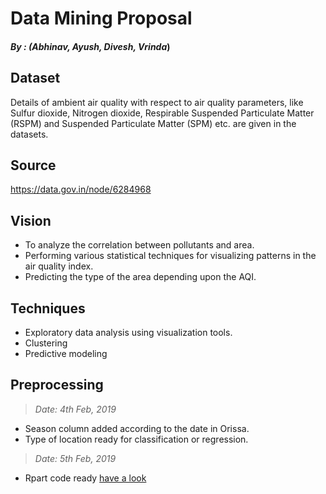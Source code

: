 # Data Mining Proposal

#### _By : (Abhinav, Ayush, Divesh, Vrinda_)






## Dataset


 Details of ambient air quality with respect to air quality parameters, like Sulfur dioxide, Nitrogen dioxide, Respirable Suspended Particulate Matter (RSPM) and Suspended Particulate Matter (SPM) etc. are given in the datasets.
## Source
https://data.gov.in/node/6284968
## Vision


* To analyze the correlation  between pollutants and area.
* Performing various statistical techniques for visualizing patterns in the air quality index.
* Predicting the type of the area depending upon the AQI.


## Techniques


* Exploratory data analysis using visualization tools.
* Clustering
* Predictive modeling


## Preprocessing
> _Date: 4th Feb, 2019_
* Season column added according to the date in Orissa.
* Type of location ready for classification or regression.
> _Date: 5th Feb, 2019_
* Rpart code ready [have a look](/rpart.R)


